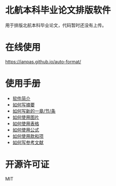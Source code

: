 # 北航本科毕业论文排版软件

用于排版北航本科毕业论文，代码暂时还没有上传。

# 在线使用

https://ianpas.github.io/auto-format/

# 使用手册

* [软件简介](https://github.com/ianpas/auto-format/issues/8)
* [如何写摘要](https://github.com/ianpas/auto-format/issues/1)
* [如何写新的一章/节/条](https://github.com/ianpas/auto-format/issues/2)
* [如何使用图片](https://github.com/ianpas/auto-format/issues/3)
* [如何使用表格](https://github.com/ianpas/auto-format/issues/4)
* [如何使用公式](https://github.com/ianpas/auto-format/issues/5)
* [如何使用款和项](https://github.com/ianpas/auto-format/issues/6)
* [如何写参考文献](https://github.com/ianpas/auto-format/issues/7)

# 开源许可证
MIT
